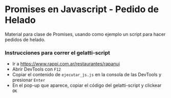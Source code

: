 # Promises en Javascript - Pedido de Helado

Material para clase de Promises, usando como ejemplo un script para hacer pedidos de helado.

### Instrucciones para correr el gelatti-script
- Ir a https://www.rappi.com.ar/restaurantes/rapanui
- Abrir DevTools con `F12`
- Copiar el contenido de `ejecutar_js.js` en la consola de las DevTools y presionar `Enter`
- En el pop-up que aparece, copiar el código del gelatti-script y clickear `OK`